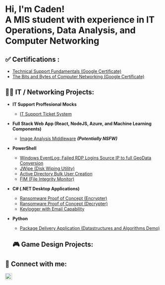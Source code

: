 
<h1>Hi, I'm Caden! <br/><a  ">A MIS student with experience in IT Operations, Data Analysis, and Computer Networking</a></h1>

<h2>✅ Certifications :</h2>

  - [Technical Support Fundamentals (Google Certificate)](https://coursera.org/share/d5ec3c70355961088838b0ee31f47c7e)
  - [The Bits and Bytes of Computer Networking (Google Certificate)](https://coursera.org/share/cd1a47aec5cb68b276f88242aa67778e)

<h2>👨‍💻 IT / Networking Projects:</h2>

- <b>IT Support Proffesional Mocks</b>
  - [IT Support Ticket System](https://github.com/joshmadakor1/Algorithms-Practice)
- <b>Full Stack Web App (React, NodeJS, Azure, and Machine Learning Components)</b>
  - [Image Analysis Middleware](https://github.com/joshmadakor1/4chan-Image-Analysis-Middleware-C964) <b><i>(Potentially NSFW)</b></i>
- <b>PowerShell</b>
  - [Windows EventLog: Failed RDP Logins Source IP to full GeoData Conversion](https://github.com/joshmadakor1/Sentinel-Lab)
  - [JWipe (Disk Wiping Utility)](https://github.com/joshmadakor1/Jwipe.PowerShell)
  - [Active Directory Bulk User Creation](https://github.com/joshmadakor1/AD_PS)
  - [FIM (File Integrity Monitor)](https://github.com/joshmadakor1/PowerShell-Integrity-FIM)
- <b>C# (.NET Desktop Applications)</b>
  - [Ransomware Proof of Concept (Encrypter)](https://github.com/joshmadakor1/EncrypterPOC)
  - [Ransomware Proof of Concept (Decrypter)](https://github.com/joshmadakor1/DecrypterPOC)
  - [Keylogger with Email Capability](https://github.com/joshmadakor1/Key-Logger-With-Email)
- <b>Python</b>
  - [Package Delivery Application (Datastructures and Algorithms Demo)](https://github.com/joshmadakor1/Package-Delivery-Pathfinding-Algorithm)

  <h2>🎮 Game Design Projects:</h2>

<h2>🤳 Connect with me:</h2>

<a href="https://www.linkedin.com/in/caden-barger-0bb057262/" target="_blank">
  <img align="left" alt="Caden Barger | LinkedIn" width="22px" 
       src="https://cdn.jsdelivr.net/gh/devicons/devicon/icons/linkedin/linkedin-original.svg" />
</a>



<!--
**joshmadakor1/joshmadakor1** is a ✨ _special_ ✨ repository because its `README.md` (this file) appears on your GitHub profile.

Here are some ideas to get you started:

- 🔭 I’m currently working on ...
- 🌱 I’m currently learning ...
- 👯 I’m looking to collaborate on ...
- 🤔 I’m looking for help with ...
- 💬 Ask me about ...
- 📫 How to reach me: ...
- 😄 Pronouns: ...
- ⚡ Fun fact: ...
-->
